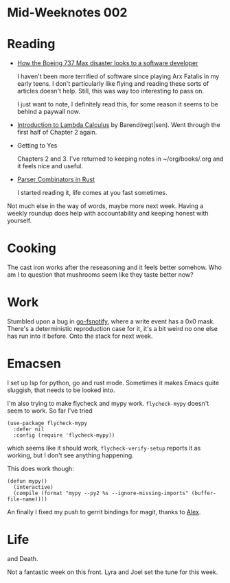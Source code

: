 # Mid-Weeknotes 002

# Reading

- [How the Boeing 737 Max disaster looks to a software developer](https://spectrum.ieee.org/aerospace/aviation/how-the-boeing-737-max-disaster-looks-to-a-software-developer)

    I haven't been more terrified of software since playing Arx Fatalis in
    my early teens. I don't particularly like flying and reading these
    sorts of articles doesn't help. Still, this was way too interesting to
pass on.

    I just want to note, I definitely read this, for some reason it seems to be behind a paywall now.

- [Introduction to Lambda Calculus](http://www.cse.chalmers.se/research/group/logic/TypesSS05/Extra/geuvers.pdf)
    by Barend(regt|sen). Went through the first half of Chapter 2 again.

- Getting to Yes

    Chapters 2 and 3. I've returned to keeping notes in ~/org/books/<bookname>.org and it feels nice and useful.

- [Parser Combinators in Rust](https://bodil.lol/parser-combinators/)

    I started reading it, life comes at you fast sometimes.


Not much else in the way of words, maybe more next week. Having a weekly roundup does help with accountability and keeping honest with yourself.

# Cooking

The cast iron works after the reseasoning and it feels better somehow. Who am I to question that mushrooms seem like they taste better now?

# Work

Stumbled upon a bug in [go-fsnotify](https://github.com/aristanetworks/fsnotify), where a write event has a 0x0 mask. There's a deterministic reproduction case for it, it's a bit weird no one else has run into it before. Onto the stack for next week.

# Emacsen

I set up lsp for python, go and rust mode. Sometimes it makes Emacs quite sluggish, that needs to be looked into.

I'm also trying to make flycheck and mypy work. `flycheck-mypy` doesn't seem to work. So far I've tried

```elisp
(use-package flycheck-mypy
  :defer nil
  :config (require 'flycheck-mypy))
```

which seems like it should work, `flycheck-verify-setup` reports it as working, but I don't see anything happening.

This does work though:

```elisp
(defun mypy()
  (interactive)
  (compile (format "mypy --py2 %s --ignore-missing-imports" (buffer-file-name))))
```

An finally I fixed my push to gerrit bindings for magit, thanks to [Alex](https://github.com/AlexKraak/emacs).

# Life

and Death.

Not a fantastic week on this front. Lyra and Joel set the tune for this week.
